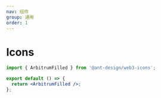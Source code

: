 ```yaml
---
nav: 组件
group: 通用
order: 1
---
```


# Icons

```jsx
import { ArbitrumFilled } from '@ant-design/web3-icons';

export default () => {
  return <ArbitrumFilled />;
};
```
